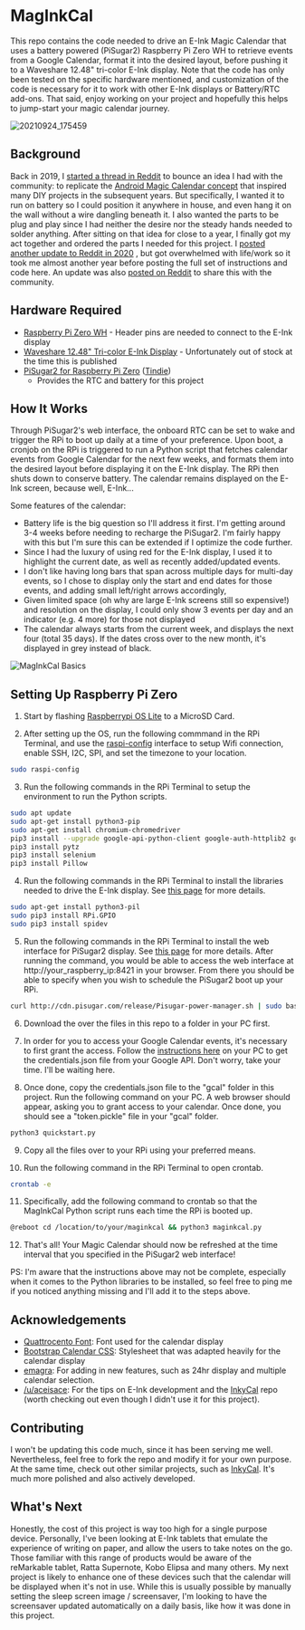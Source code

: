 # MagInkCal

This repo contains the code needed to drive an E-Ink Magic Calendar that uses a battery powered (PiSugar2) Raspberry Pi
Zero WH to retrieve events from a Google Calendar, format it into the desired layout, before pushing it to a Waveshare
12.48" tri-color E-Ink display. Note that the code has only been tested on the specific hardware mentioned, and
customization of the code is necessary for it to work with other E-Ink displays or Battery/RTC add-ons. That said, enjoy
working on your project and hopefully this helps to jump-start your magic calendar journey.

![20210924_175459](https://user-images.githubusercontent.com/5581989/134661608-bac1f0bf-e7e3-41fe-b92e-37c26dad8fbe.jpg)

## Background

Back in 2019,
I [started a thread in Reddit](https://www.reddit.com/r/RASPBERRY_PI_PROJECTS/comments/dzveio/seeking_advice_on_wallmounted_battery_powered/)
to bounce an idea I had with the community: to replicate
the [Android Magic Calendar concept](https://www.youtube.com/watch?v=2KDkFgOHZ5I) that inspired many DIY projects in the
subsequent years. But specifically, I wanted it to run on battery so I could position it anywhere in house, and even
hang it on the wall without a wire dangling beneath it. I also wanted the parts to be plug and play since I had neither
the desire nor the steady hands needed to solder anything. After sitting on that idea for close to a year, I finally got
my act together and ordered the parts I needed for this project.
I [posted another update to Reddit in 2020](https://www.reddit.com/r/raspberry_pi/comments/k1hm7a/work_in_progress_1248_eink_magic_calendar_details/)
, but got overwhelmed with life/work so it took me almost another year before posting the full set of instructions and
code here. An update was
also [posted on Reddit](https://www.reddit.com/r/raspberry_pi/comments/pugv7d/maginkcal_magic_calendar_project_completed_full/)
to share this with the community.

## Hardware Required

- [Raspberry Pi Zero WH](https://www.raspberrypi.org/blog/zero-wh/) - Header pins are needed to connect to the E-Ink
  display
- [Waveshare 12.48" Tri-color E-Ink Display](https://www.waveshare.com/product/12.48inch-e-paper-module-b.htm) -
  Unfortunately out of stock at the time this is published
- [PiSugar2 for Raspberry Pi Zero](https://www.pisugar.com/) ([Tindie](https://www.tindie.com/products/pisugar/pisugar2-battery-for-raspberry-pi-zero/))
    - Provides the RTC and battery for this project

## How It Works

Through PiSugar2's web interface, the onboard RTC can be set to wake and trigger the RPi to boot up daily at a time of
your preference. Upon boot, a cronjob on the RPi is triggered to run a Python script that fetches calendar events from
Google Calendar for the next few weeks, and formats them into the desired layout before displaying it on the E-Ink
display. The RPi then shuts down to conserve battery. The calendar remains displayed on the E-Ink screen, because well,
E-Ink...

Some features of the calendar:

- Battery life is the big question so I'll address it first. I'm getting around 3-4 weeks before needing to recharge the
  PiSugar2. I'm fairly happy with this but I'm sure this can be extended if I optimize the code further.
- Since I had the luxury of using red for the E-Ink display, I used it to highlight the current date, as well as
  recently added/updated events.
- I don't like having long bars that span across multiple days for multi-day events, so I chose to display only the
  start and end dates for those events, and adding small left/right arrows accordingly,
- Given limited space (oh why are large E-Ink screens still so expensive!) and resolution on the display, I could only
  show 3 events per day and an indicator (e.g. 4 more) for those not displayed
- The calendar always starts from the current week, and displays the next four (total 35 days). If the dates cross over
  to the new month, it's displayed in grey instead of black.

![MagInkCal Basics](https://user-images.githubusercontent.com/5581989/134775456-d6bacaca-03c7-4357-af28-7c06aa19ed90.png)

## Setting Up Raspberry Pi Zero

1. Start by flashing [Raspberrypi OS Lite](https://www.raspberrypi.org/software/operating-systems/) to a MicroSD Card.

2. After setting up the OS, run the following commmand in the RPi Terminal, and use
   the [raspi-config](https://www.raspberrypi.org/documentation/computers/configuration.html) interface to setup Wifi
   connection, enable SSH, I2C, SPI, and set the timezone to your location.

```bash
sudo raspi-config
```

3. Run the following commands in the RPi Terminal to setup the environment to run the Python scripts.

```bash
sudo apt update
sudo apt-get install python3-pip
sudo apt-get install chromium-chromedriver
pip3 install --upgrade google-api-python-client google-auth-httplib2 google-auth-oauthlib
pip3 install pytz
pip3 install selenium
pip3 install Pillow
```

4. Run the following commands in the RPi Terminal to install the libraries needed to drive the E-Ink display.
   See [this page](https://www.waveshare.com/wiki/12.48inch_e-Paper_Module) for more details.

```bash
sudo apt-get install python3-pil
sudo pip3 install RPi.GPIO
sudo pip3 install spidev
```

5. Run the following commands in the RPi Terminal to install the web interface for PiSugar2 display.
   See [this page](https://github.com/PiSugar/PiSugar/wiki/PiSugar2) for more details. After running the command, you
   would be able to access the web interface at http://your_raspberry_ip:8421 in your browser. From there you should be
   able to specify when you wish to schedule the PiSugar2 boot up your RPi.

```bash
curl http://cdn.pisugar.com/release/Pisugar-power-manager.sh | sudo bash
```

6. Download the over the files in this repo to a folder in your PC first.

7. In order for you to access your Google Calendar events, it's necessary to first grant the access. Follow
   the [instructions here](https://developers.google.com/calendar/api/quickstart/python) on your PC to get the
   credentials.json file from your Google API. Don't worry, take your time. I'll be waiting here.

8. Once done, copy the credentials.json file to the "gcal" folder in this project. Run the following command on your PC.
   A web browser should appear, asking you to grant access to your calendar. Once done, you should see a "token.pickle"
   file in your "gcal" folder.

```bash
python3 quickstart.py
```

9. Copy all the files over to your RPi using your preferred means.

10. Run the following command in the RPi Terminal to open crontab.

```bash
crontab -e
```

11. Specifically, add the following command to crontab so that the MagInkCal Python script runs each time the RPi is
    booted up.

```bash
@reboot cd /location/to/your/maginkcal && python3 maginkcal.py
```

12. That's all! Your Magic Calendar should now be refreshed at the time interval that you specified in the PiSugar2 web
    interface!

PS: I'm aware that the instructions above may not be complete, especially when it comes to the Python libraries to be
installed, so feel free to ping me if you noticed anything missing and I'll add it to the steps above.

## Acknowledgements

- [Quattrocento Font](https://fonts.google.com/specimen/Quattrocento): Font used for the calendar display
- [Bootstrap Calendar CSS](https://bootstrapious.com/p/bootstrap-calendar): Stylesheet that was adapted heavily for the
  calendar display
- [emagra](https://github.com/emagra): For adding in new features, such as 24hr display and multiple calendar selection.
- [/u/aceisace](https://www.reddit.com/user/aceisace/): For the tips on E-Ink development and
  the [InkyCal](https://github.com/aceisace/Inkycal) repo (worth checking out even though I didn't use it for this
  project).

## Contributing

I won't be updating this code much, since it has been serving me well. Nevertheless, feel free to fork the repo and
modify it for your own purpose. At the same time, check out other similar projects, such
as [InkyCal](https://github.com/aceisace/Inkycal). It's much more polished and also actively developed.

## What's Next

Honestly, the cost of this project is way too high for a single purpose device. Personally, I've been looking at E-Ink
tablets that emulate the experience of writing on paper, and allow the users to take notes on the go. Those familiar
with this range of products would be aware of the reMarkable tablet, Ratta Supernote, Kobo Elipsa and many others. My
next project is likely to enhance one of these devices such that the calendar will be displayed when it's not in use.
While this is usually possible by manually setting the sleep screen image / screensaver, I'm looking to have the
screensaver updated automatically on a daily basis, like how it was done in this project.
